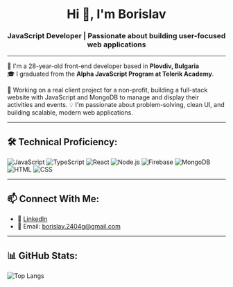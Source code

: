 <h1 align="center">Hi 👋, I'm Borislav</h1>
<h3 align="center">JavaScript Developer | Passionate about building user-focused web applications</h3>

---

📍 I'm a 28-year-old front-end developer based in **Plovdiv, Bulgaria**  
🎓 I graduated from the **Alpha JavaScript Program at Telerik Academy**.

🚀 Working on a real client project for a non-profit, building a full-stack website with JavaScript and MongoDB to manage and display their activities and events. 
💡 I'm passionate about problem-solving, clean UI, and building scalable, modern web applications.

---

## 🛠️ Technical Proficiency:

![JavaScript](https://img.shields.io/badge/-JavaScript-F7DF1E?style=flat&logo=javascript)
![TypeScript](https://img.shields.io/badge/-TypeScript-3178C6?style=flat&logo=typescript)
![React](https://img.shields.io/badge/-React-61DAFB?style=flat&logo=react)
![Node.js](https://img.shields.io/badge/-Node.js-339933?style=flat&logo=node.js)
![Firebase](https://img.shields.io/badge/-Firebase-FFCA28?style=flat&logo=firebase)
![MongoDB](https://img.shields.io/badge/-MongoDB-47A248?style=flat&logo=mongodb)
![HTML](https://img.shields.io/badge/-HTML5-E34F26?style=flat&logo=html5)
![CSS](https://img.shields.io/badge/-CSS3-1572B6?style=flat&logo=css3)

---

## 📫 Connect With Me:

- 🔗 [LinkedIn](https://www.linkedin.com/in/borislav-davidov-3b6013354/)
- 📧 Email: borislav.2404g@gmail.com

---

## 📊 GitHub Stats:

![Top Langs](https://github-readme-stats.vercel.app/api/top-langs/?username=B-D-2409&layout=compact&theme=tokyonight&hide=JS,JS,Makefile)


